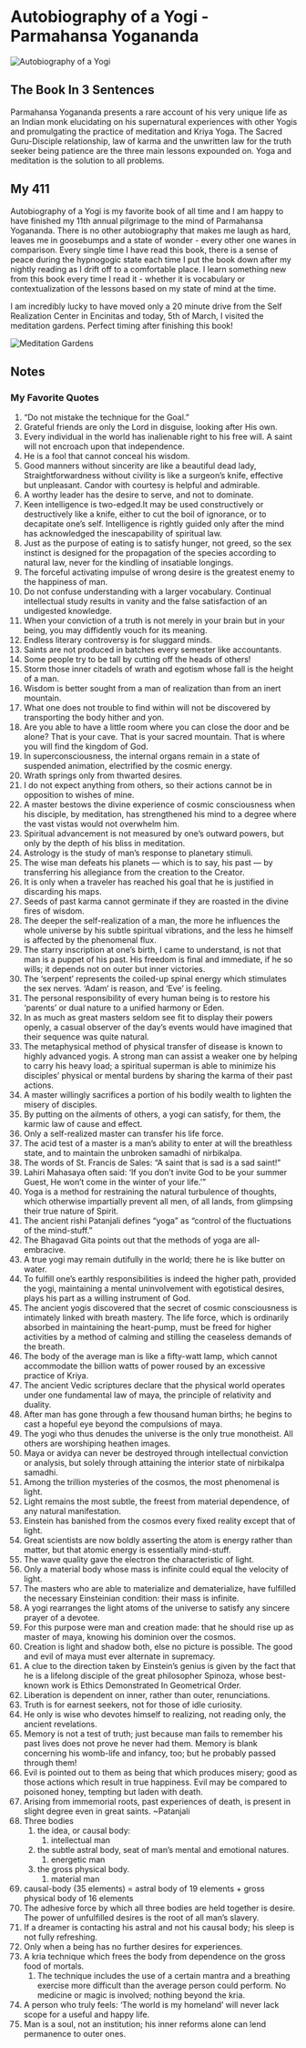 # Autobiography of a Yogi - Parmahansa Yogananda

![Autobiography of a Yogi](Images/AutobiographyOfAYogi.jpg)

## The Book In 3 Sentences

Parmahansa Yogananda presents a rare account of his very unique life as an Indian monk elucidating on his supernatural experiences with other Yogis and promulgating the practice of meditation and Kriya Yoga. The Sacred Guru-Disciple relationship, law of karma and the unwritten law for the truth seeker being patience are the three main lessons expounded on. Yoga and meditation is the solution to all problems.

## My 411

Autobiography of a Yogi is my favorite book of all time and I am happy to have finished my 11th annual pilgrimage to the mind of Parmahansa Yogananda. There is no other autobiography that makes me laugh as hard,  leaves me in goosebumps and a state of wonder - every other one wanes in comparison. Every single time I have read this book, there is a sense of peace during the hypnogogic state  each time I put the book down after my nightly reading as I drift off to a comfortable place. I learn something new from this book every time I read it - whether it is vocabulary or contextualization of the lessons based on my state of mind at the time. 

I am incredibly lucky to have moved only a 20 minute drive from the Self Realization Center in Encinitas and today, 5th of March, I visited the meditation gardens. Perfect timing after finishing this book!

![Meditation Gardens](Images/MeditationGardens.png)

## Notes

### My Favorite Quotes

1. “Do not mistake the technique for the Goal.”
2. Grateful friends are only the Lord in disguise, looking after His own.
3. Every individual in the world has inalienable right to his free will. A saint will not encroach upon that independence.
4. He is a fool that cannot conceal his wisdom.
5. Good manners without sincerity are like a beautiful dead lady, Straightforwardness without civility is like a surgeon’s knife, effective but unpleasant. Candor with courtesy is helpful and admirable.
6. A worthy leader has the desire to serve, and not to dominate.
7. Keen intelligence is two-edged.It may be used constructively or destructively like a knife, either to cut the boil of ignorance, or to decapitate one’s self. Intelligence is rightly guided only after the mind has acknowledged the inescapability of spiritual law. 
8. Just as the purpose of eating is to satisfy hunger, not greed, so the sex instinct is designed for the propagation of the species according to natural law, never for the kindling of insatiable longings.
9. The forceful activating impulse of wrong desire is the greatest enemy to the happiness of man.
10. Do not confuse understanding with a larger vocabulary. Continual intellectual study results in vanity and the false satisfaction of an undigested knowledge.
11. When your conviction of a truth is not merely in your brain but in your being, you may diffidently vouch for its meaning.
12. Endless literary controversy is for sluggard minds.
13. Saints are not produced in batches every semester like accountants.
14. Some people try to be tall by cutting off the heads of others!
15. Storm those inner citadels of wrath and egotism whose fall is the height of a man.
16. Wisdom is better sought from a man of realization than from an inert mountain.
17. What one does not trouble to find within will not be discovered by transporting the body hither and yon.
18. Are you able to have a little room where you can close the door and be alone? That is your cave. That is your sacred mountain. That is where you will find the kingdom of God.
19. In superconsciousness, the internal organs remain in a state of suspended animation, electrified by the cosmic energy.
20. Wrath springs only from thwarted desires. 
21. I do not expect anything from others, so their actions cannot be in opposition to wishes of mine.
22. A master bestows the divine experience of cosmic consciousness when his disciple, by meditation, has strengthened his mind to a degree where the vast vistas would not overwhelm him.
23. Spiritual advancement is not measured by one’s outward powers, but only by the depth of his bliss in meditation.
24. Astrology is the study of man’s response to planetary stimuli.
25. The wise man defeats his planets — which is to say, his past — by transferring his allegiance from the creation to the Creator.
26. It is only when a traveler has reached his goal that he is justified in discarding his maps.
27. Seeds of past karma cannot germinate if they are roasted in the divine fires of wisdom.
28. The deeper the self-realization of a man, the more he influences the whole universe by his subtle spiritual vibrations, and the less he himself is affected by the phenomenal flux.
29. The starry inscription at one’s birth, I came to understand, is not that man is a puppet of his past. His freedom is final and immediate, if he so wills; it depends not on outer but inner victories.
30. The ‘serpent’ represents the coiled-up spinal energy which stimulates the sex nerves. ‘Adam’ is reason, and ‘Eve’ is feeling.
31. The personal responsibility of every human being is to restore his ‘parents’ or dual nature to a unified harmony or Eden.
32. In as much as great masters seldom see fit to display their powers openly, a casual observer of the day’s events would have imagined that their sequence was quite natural.
33. The metaphysical method of physical transfer of disease is known to highly advanced yogis. A strong man can assist a weaker one by helping to carry his heavy load; a spiritual superman is able to minimize his disciples’ physical or mental burdens by sharing the karma of their past actions.
34. A master willingly sacrifices a portion of his bodily wealth to lighten the misery of disciples.
35. By putting on the ailments of others, a yogi can satisfy, for them, the karmic law of cause and effect.
36. Only a self-realized master can transfer his life force.
37. The acid test of a master is a man’s ability to enter at will the breathless state, and to maintain the unbroken samadhi of nirbikalpa.
38. The words of St. Francis de Sales: “A saint that is sad is a sad saint!”
39. Lahiri Mahasaya often said: ‘If you don’t invite God to be your summer Guest, He won’t come in the winter of your life.’”
40. Yoga is a method for restraining the natural turbulence of thoughts, which otherwise impartially prevent all men, of all lands, from glimpsing their true nature of Spirit.
41. The ancient rishi Patanjali defines “yoga” as “control of the fluctuations of the mind-stuff.”
42. The Bhagavad Gita points out that the methods of yoga are all-embracive.
43. A true yogi may remain dutifully in the world; there he is like butter on water.
44. To fulfill one’s earthly responsibilities is indeed the higher path, provided the yogi, maintaining a mental uninvolvement with egotistical desires, plays his part as a willing instrument of God.
45. The ancient yogis discovered that the secret of cosmic consciousness is intimately linked with breath mastery. The life force, which is ordinarily absorbed in maintaining the heart-pump, must be freed for higher activities by a method of calming and stilling the ceaseless demands of the breath.
46. The body of the average man is like a fifty-watt lamp, which cannot accommodate the billion watts of power roused by an excessive practice of Kriya.
47. The ancient Vedic scriptures declare that the physical world operates under one fundamental law of maya, the principle of relativity and duality.
48. After man has gone through a few thousand human births; he begins to cast a hopeful eye beyond the compulsions of maya.
49. The yogi who thus denudes the universe is the only true monotheist. All others are worshiping heathen images.
50. Maya or avidya can never be destroyed through intellectual conviction or analysis, but solely through attaining the interior state of nirbikalpa samadhi.
51. Among the trillion mysteries of the cosmos, the most phenomenal is light.
52. Light remains the most subtle, the freest from material dependence, of any natural manifestation.
53. Einstein has banished from the cosmos every fixed reality except that of light.
54. Great scientists are now boldly asserting the atom is energy rather than matter, but that atomic energy is essentially mind-stuff.
55. The wave quality gave the electron the characteristic of light.
56. Only a material body whose mass is infinite could equal the velocity of light.
57. The masters who are able to materialize and dematerialize, have fulfilled the necessary Einsteinian condition: their mass is infinite.
58. A yogi rearranges the light atoms of the universe to satisfy any sincere prayer of a devotee.
59. For this purpose were man and creation made: that he should rise up as master of maya, knowing his dominion over the cosmos.
60. Creation is light and shadow both, else no picture is possible. The good and evil of maya must ever alternate in supremacy.
61. A clue to the direction taken by Einstein’s genius is given by the fact that he is a lifelong disciple of the great philosopher Spinoza, whose best-known work is Ethics Demonstrated In Geometrical Order.
62. Liberation is dependent on inner, rather than outer, renunciations.
63. Truth is for earnest seekers, not for those of idle curiosity.
64. He only is wise who devotes himself to realizing, not reading only, the ancient revelations.
65. Memory is not a test of truth; just because man fails to remember his past lives does not prove he never had them. Memory is blank concerning his womb-life and infancy, too; but he probably passed through them!
66. Evil is pointed out to them as being that which produces misery; good as those actions which result in true happiness. Evil may be compared to poisoned honey, tempting but laden with death.
67. Arising from immemorial roots, past experiences of death, is present in slight degree even in great saints. ~Patanjali
68. Three bodies
    1.  the idea, or causal body:
        1.  intellectual man
    2.  the subtle astral body, seat of man’s mental and emotional natures.
        1.  energetic man
    3.  the gross physical body.
        1.  material man
69. causal-body (35 elements) = astral body of 19 elements + gross physical body of 16 elements
70. The adhesive force by which all three bodies are held together is desire. The power of unfulfilled desires is the root of all man’s slavery.
71. If a dreamer is contacting his astral and not his causal body; his sleep is not fully refreshing.
72. Only when a being has no further desires for experiences.
73. A kria technique which frees the body from dependence on the gross food of mortals.
    1.  The technique includes the use of a certain mantra and a breathing exercise more difficult than the average person could perform. No medicine or magic is involved; nothing beyond the kria.
74. A person who truly feels: ‘The world is my homeland’ will never lack scope for a useful and happy life.
75. Man is a soul, not an institution; his inner reforms alone can lend permanence to outer ones.




